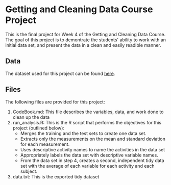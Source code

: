 # Getting and Cleaning Data Course Project
This is the final project for Week 4 of the Getting and Cleaning Data Course.
The goal of this project is to demontrate the students' ability to work with an initial data set, and present the data in a clean and easily readible manner.

## Data
The dataset used for this project can be found [here](http://archive.ics.uci.edu/ml/datasets/Human+Activity+Recognition+Using+Smartphones).

## Files
The following files are provided for this project:

1. CodeBook.md: This file describes the variables, data, and work done to clean up the data
2. run_analysis.R: This is the R script that performs the objectives for this project (outlined below):
   - Merges the training and the test sets to create one data set.
   - Extracts only the measurements on the mean and standard deviation for each measurement.
   - Uses descriptive activity names to name the activities in the data set
   - Appropriately labels the data set with descriptive variable names.
   - From the data set in step 4, creates a second, independent tidy data set with the average of each variable for each activity and each subject.
3. data.txt: This is the exported tidy dataset
